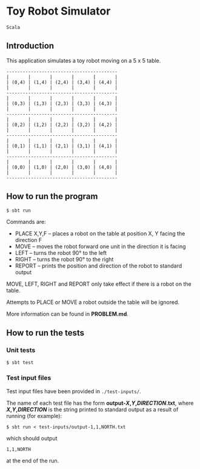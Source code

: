 # Toy Robot Simulator

`Scala`

## Introduction
This application simulates a toy robot moving on a 5 x 5 table.

```
-----------------------------------------
|       |       |       |       |       |
| (0,4) | (1,4) | (2,4) | (3,4) | (4,4) |
|       |       |       |       |       |
-----------------------------------------
|       |       |       |       |       |
| (0,3) | (1,3) | (2,3) | (3,3) | (4,3) |
|       |       |       |       |       |
-----------------------------------------
|       |       |       |       |       |
| (0,2) | (1,2) | (2,2) | (3,2) | (4,2) |
|       |       |       |       |       |
-----------------------------------------
|       |       |       |       |       |
| (0,1) | (1,1) | (2,1) | (3,1) | (4,1) |
|       |       |       |       |       |
-----------------------------------------
|       |       |       |       |       |
| (0,0) | (1,0) | (2,0) | (3,0) | (4,0) |
|       |       |       |       |       |
-----------------------------------------
```

## How to run the program
```
$ sbt run
```

Commands are:
- PLACE X,Y,F &ndash; places a robot on the table at position X, Y facing the direction F
- MOVE &ndash; moves the robot forward one unit in the direction it is facing
- LEFT &ndash; turns the robot 90&deg; to the left
- RIGHT &ndash; turns the robot 90&deg; to the right
- REPORT &ndash; prints the position and direction of the robot to standard output

MOVE, LEFT, RIGHT and REPORT only take effect if there is a robot on the table.

Attempts to PLACE or MOVE a robot outside the table will be ignored.

More information can be found in **PROBLEM.md**.

## How to run the tests

### Unit tests
```
$ sbt test
```

### Test input files
Test input files have been provided in `./test-inputs/`.

The name of each test file has the form **output-_X_,_Y_,_DIRECTION_.txt**, where **_X_,_Y_,_DIRECTION_** is the string printed to standard output as a result of running (for example):

```
$ sbt run < test-inputs/output-1,1,NORTH.txt
```

which should output

```
1,1,NORTH
```

at the end of the run.
